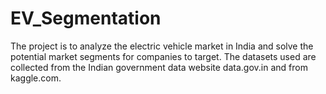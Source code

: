 # EV_Segmentation
The project is to analyze the electric vehicle market in India and solve the potential market segments for companies to target. The datasets used are collected from the Indian government data website data.gov.in and from kaggle.com.
